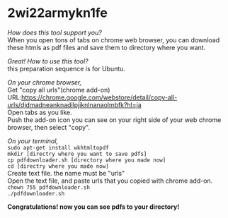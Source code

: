 # 2wi22armykn1fe
*How does this tool support you?*  
  When you open tons of tabs on chrome web browser, you can download these htmls as pdf files and save them to directory where you want.

*Great! How to use this tool?*  
  this preparation sequence is for Ubuntu.

*On your chrome browser,*  
Get "copy all urls"(chrome add-on)  
  URL:https://chrome.google.com/webstore/detail/copy-all-urls/djdmadneanknadilpjiknlnanaolmbfk?hl=ja   
Open tabs as you like.  
Push the add-on icon you can see on your right side of your web chrome browser, then select "copy".

*On your terminal,*  
  `sudo apt-get install wkhtmltopdf`  
  `mkdir [directry where you want to save pdfs]`  
  `cp pdfdownloader.sh [directory where you made now]`  
  `cd [directry where you made now]`  
  Create text file. the name must be "urls"  
  Open the text file, and paste urls that you copied with chrome add-on.  
  `chown 755 pdfdownloader.sh`  
  `./pdfdownloader.sh`  


**Congratulations! now you can see pdfs to your directory!**
